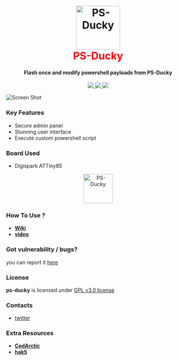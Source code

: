 <h1 align="center">
  <br>
  <a href="https://github.com/SpiderMate/PS-Ducky"><img src="https://image.ibb.co/eu9q9z/Pics_Art_09_15_10_46_46.png" hight="120" width="120" alt="PS-Ducky"></a>
  <br>
  <font color="red">PS-Ducky</font>
  <br>
</h1>
<h4 align="center">Flash once and modify powershell payloads from PS-Ducky</h4>
<p align="center">
  <a href="https://github.com/SpiderMate/PS-Ducky/releases">
    <img src="https://img.shields.io/badge/release-v0.1-blue.svg">
  </a>
  <a href="https://github.com/SpiderMate/PS-Ducky/issues">
    <img src="https://img.shields.io/badge/issues-0-red.svg">
  </a>
    <a href="https://github.com/SpiderMate/PS-Ducky/issues">
    <img src="https://img.shields.io/badge/php-7-green.svg">
  </a>
</p>

![Screen Shot](https://image.ibb.co/mamqsK/ss1.png)

### Key Features

- Secure admin panel
- Stunning user interface
- Execute custom powershell script

### Board Used

* Digispark ATTiny85
<center>
<img src="https://raw.githubusercontent.com/SpiderMate/ps-ducky/master/img/pic.jpg" hight="80" width="80" alt="PS-Ducky">
</center>

### How To Use ?

- **[Wiki](https://github.com/SpiderMate/ps-ducky/wiki/usage)**
- **[video](https://youtube.com)**

### Got vulnerability / bugs?

you can report it [here](https://github.com/SpiderMate/ps-ducky/issues)

### License

**ps-ducky** is licensed under [GPL v3.0 license](https://www.gnu.org/licenses/gpl-3.0.en.html)

### Contacts

* [twitter](https://twitter.com/SpiderSec)

### Extra Resources

- **[CedArctic](https://github.com/CedArctic/DigiSpark-Scripts)**
- **[hak5](https://github.com/hak5darren/USB-Rubber-Ducky/wiki/Payloads)**
